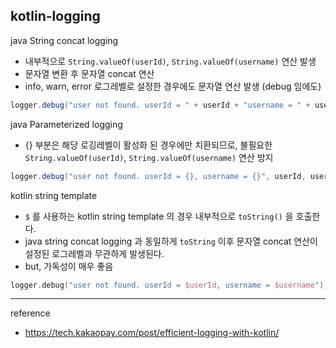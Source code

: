 ## kotlin-logging

java String concat logging
- 내부적으로 `String.valueOf(userId)`, `String.valueOf(username)` 연산 발생
- 문자열 변환 후 문자열 concat 연산
- info, warn, error 로그레벨로 설정한 경우에도 문자열 연산 발생 (debug 임에도)  
```java
logger.debug("user not found. userId = " + userId + "username = " + username);
```

java Parameterized logging
- {} 부분은 해당 로깅레벨이 활성화 된 경우에만 치환되므로, 불필요한 `String.valueOf(userId)`, `String.valueOf(username)` 연산 방지
```java
logger.debug("user not found. userId = {}, username = {}", userId, username);
```

kotlin string template
- `$` 를 사용하는 kotlin string template 의 경우 내부적으로 `toString()` 을 호출한다.
- java string concat logging 과 동일하게 `toString` 이후 문자열 concat 연산이 설정된 로그레벨과 무관하게 발생된다.
- but, 가독성이 매우 좋음
```kotlin
logger.debug("user not found. userId = $userId, username = $username");
```

---

reference
- https://tech.kakaopay.com/post/efficient-logging-with-kotlin/
